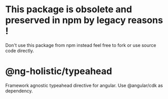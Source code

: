 # This package is obsolete and preserved in npm by legacy reasons !

Don't use this package from npm instead feel free to fork or use source code directly.

# @ng-holistic/typeahead

Framework agnostic typeahead directive for angular. Use @angular/cdk as dependency.
